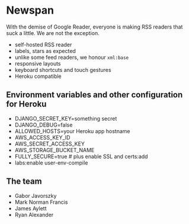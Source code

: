 # Newspan

With the demise of Google Reader, everyone is making RSS readers that suck a little. We are not the exception.

 * self-hosted RSS reader
 * labels, stars as expected
 * unlike some feed readers, we honour `xml:base`
 * responsive layouts
 * keyboard shortcuts and touch gestures
 * Heroku compatible

## Environment variables and other configuration for Heroku

 * DJANGO_SECRET_KEY=something secret
 * DJANGO_DEBUG=false
 * ALLOWED_HOSTS=your Heroku app hostname
 * AWS_ACCESS_KEY_ID
 * AWS_SECRET_ACCESS_KEY
 * AWS_STORAGE_BUCKET_NAME
 * FULLY_SECURE=true # plus enable SSL and certs:add
 * labs:enable user-env-compile

## The team

 * Gabor Javorszky
 * Mark Norman Francis
 * James Aylett
 * Ryan Alexander
